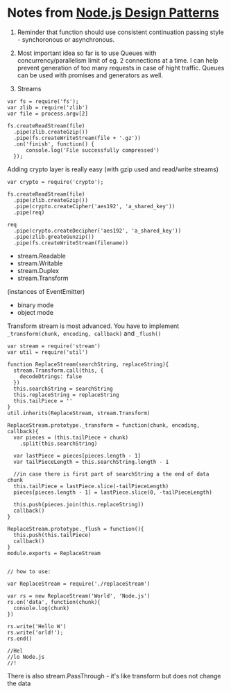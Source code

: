# Notes from [Node.js Design Patterns](http://www.amazon.com/Node-js-Design-Patterns-Mario-Casciaro/dp/1783287314)

1. Reminder that function should use consistent continuation passing style - synchoronous or asynchronous.

2. Most important idea so far is to use Queues with concurrency/parallelism limit of eg. 2 connections at a time.
I can help prevent generation of too many requests in case of hight traffic.
Queues can be used with promises and generators as well.

3. Streams
```
var fs = require('fs');
var zlib = require('zlib')
var file = process.argv[2]

fs.createReadStream(file)
  .pipe(zlib.createGzip())
  .pipe(fs.createWriteStream(file + '.gz'))
  .on('finish', function() {
      console.log('File successfully compressed')
  });
```

Adding crypto layer is really easy (with gzip used and read/write streams)
```
var crypto = require('crypto');

fs.createReadStream(file)
  .pipe(zlib.createGzip())
  .pipe(crypto.createCipher('aes192', 'a_shared_key'))
  .pipe(req)

req
  .pipe(crypto.createDecipher('aes192', 'a_shared_key'))
  .pipe(zlib.greateGunzip())
  .pipe(fs.createWriteStream(filename))

```

* stream.Readable
* stream.Writable
* stream.Duplex
* stream.Transform

(instances of EventEmitter)

* binary mode
* object mode

Transform stream is most advanced. You have to implement
`_transform(chunk, encoding, callback)` and `_flush()`

```
var stream = require('stream')
var util = require('util')

function ReplaceStream(searchString, replaceString){
  stream.Transform.call(this, {
    decodeDtrings: false
  })
  this.searchString = searchString
  this.replaceString = replaceString
  this.tailPiece = ''
}
util.inherits(ReplaceStream, stream.Transform)

ReplaceStream.prototype._transform = function(chunk, encoding, callback){
  var pieces = (this.tailPiece + chunk)
    .split(this.searchString)

  var lastPiece = pieces[pieces.length - 1]
  var tailPieceLength = this.searchString.length - 1

  //in case there is first part of searchString a the end of data chunk
  this.tailPiece = lastPiece.slice(-tailPieceLength)
  pieces[pieces.length - 1] = lastPiece.slice(0, -tailPieceLength)

  this.push(pieces.join(this.replaceString))
  callback()
}

ReplaceStream.prototype._flush = function(){
  this.push(this.tailPiece)
  callback()
}
module.exports = ReplaceStream


// how to use:

var ReplaceStream = require('./replaceStream')

var rs = new ReplaceStream('World', 'Node.js')
rs.on('data', function(chunk){
  console.log(chunk)
})

rs.write('Hello W')
rs.write('orld!');
rs.end()

//Hel
//lo Node.js
//!

```

There is also stream.PassThrough - it's like transform but does not change the data
